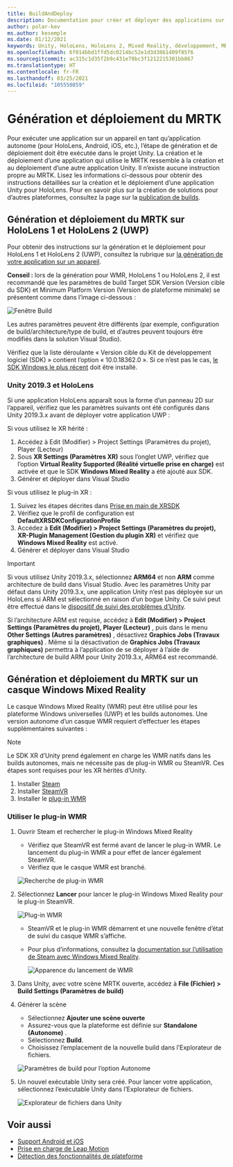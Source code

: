 ```yaml
---
title: BuildAndDeploy
description: Documentation pour créer et déployer des applications sur différents appareils.
author: polar-kev
ms.author: kesemple
ms.date: 01/12/2021
keywords: Unity, HoloLens, HoloLens 2, Mixed Reality, développement, MRTK, Visual Studio, Android, iOS
ms.openlocfilehash: 6f014bbd1ffd5dc0214bc52e1d3d3861409f85f6
ms.sourcegitcommit: ac315c1d35f2b9c431e79bc3f1212215301bb867
ms.translationtype: HT
ms.contentlocale: fr-FR
ms.lasthandoff: 03/25/2021
ms.locfileid: "105550859"
---
```

# <a name="building-and-deploying-mrtk"></a>Génération et déploiement du MRTK

Pour exécuter une application sur un appareil en tant qu’application autonome (pour HoloLens, Android, iOS, etc.), l’étape de génération et de déploiement doit être exécutée dans le projet Unity. La création et le déploiement d’une application qui utilise le MRTK ressemble à la création et au déploiement d’une autre application Unity. Il n’existe aucune instruction propre au MRTK. Lisez les informations ci-dessous pour obtenir des instructions détaillées sur la création et le déploiement d’une application Unity pour HoloLens.  Pour en savoir plus sur la création de solutions pour d’autres plateformes, consultez la page sur la [publication de builds](https://docs.unity3d.com/Manual/PublishingBuilds.html).

## <a name="building-and-deploying-mrtk-to-hololens-1-and-hololens-2-uwp"></a>Génération et déploiement du MRTK sur HoloLens 1 et HoloLens 2 (UWP)

Pour obtenir des instructions sur la génération et le déploiement pour HoloLens 1 et HoloLens 2 (UWP), consultez la rubrique sur [la génération de votre application sur un appareil](/windows/mixed-reality/mrlearning-base-ch1#build-your-application-to-your-device).

**Conseil :** lors de la génération pour WMR, HoloLens 1 ou HoloLens 2, il est recommandé que les paramètres de build Target SDK Version (Version cible du SDK) et Minimum Platform Version (Version de plateforme minimale) se présentent comme dans l’image ci-dessous :

![Fenêtre Build](../features/images/getting-started/BuildWindow.png)

Les autres paramètres peuvent être différents (par exemple, configuration de build/architecture/type de build, et d’autres peuvent toujours être modifiés dans la solution Visual Studio).

Vérifiez que la liste déroulante « Version cible du Kit de développement logiciel (SDK) » contient l’option « 10.0.18362.0 ». Si ce n’est pas le cas, [le SDK Windows le plus récent](https://developer.microsoft.com/windows/downloads/windows-10-sdk) doit être installé.

### <a name="unity-20193-and-hololens"></a>Unity 2019.3 et HoloLens

Si une application HoloLens apparaît sous la forme d’un panneau 2D sur l’appareil, vérifiez que les paramètres suivants ont été configurés dans Unity 2019.3.x avant de déployer votre application UWP :

Si vous utilisez le XR hérité :

1. Accédez à Edit (Modifier) > Project Settings (Paramètres du projet), Player (Lecteur)
1. Sous **XR Settings (Paramètres XR)** sous l’onglet UWP, vérifiez que l’option **Virtual Reality Supported (Réalité virtuelle prise en charge)** est activée et que le SDK **Windows Mixed Reality** a été ajouté aux SDK.
1. Générer et déployer dans Visual Studio

Si vous utilisez le plug-in XR :

1. Suivez les étapes décrites dans [Prise en main de XRSDK](../configuration/getting-started-with-mrtk-and-xrsdk.md)
1. Vérifiez que le profil de configuration est **DefaultXRSDKConfigurationProfile**
1. Accédez à **Edit (Modifier) > Project Settings (Paramètres du projet), XR-Plugin Management (Gestion du plugin XR)** et vérifiez que **Windows Mixed Reality** est activé.
1. Générer et déployer dans Visual Studio

>[!IMPORTANT]
> Si vous utilisez Unity 2019.3.x, sélectionnez **ARM64** et non **ARM** comme architecture de build dans Visual Studio. Avec les paramètres Unity par défaut dans Unity 2019.3.x, une application Unity n’est pas déployée sur un HoloLens si ARM est sélectionné en raison d’un bogue Unity. Ce suivi peut être effectué dans le [dispositif de suivi des problèmes d’Unity](https://issuetracker.unity3d.com/issues/enabling-graphics-jobs-in-2019-dot-3-x-results-in-a-crash-or-nothing-rendering-on-hololens-2).
>
> Si l’architecture ARM est requise, accédez à **Edit (Modifier) > Project Settings (Paramètres du projet), Player (Lecteur)** , puis dans le menu **Other Settings (Autres paramètres)** , désactivez **Graphics Jobs (Travaux graphiques)** . Même si la désactivation de **Graphics Jobs (Travaux graphiques)** permettra à l’application de se déployer à l’aide de l’architecture de build ARM pour Unity 2019.3.x, ARM64 est recommandé.

## <a name="building-and-deploying-mrtk-to-a-windows-mixed-reality-headset"></a>Génération et déploiement du MRTK sur un casque Windows Mixed Reality

Le casque Windows Mixed Reality (WMR) peut être utilisé pour les plateforme Windows universelles (UWP) et les builds autonomes.  Une version autonome d’un casque WMR requiert d’effectuer les étapes supplémentaires suivantes :

> [!NOTE]
> Le SDK XR d’Unity prend également en charge les WMR natifs dans les builds autonomes, mais ne nécessite pas de plug-in WMR ou SteamVR. Ces étapes sont requises pour les XR hérités d’Unity.

1. Installer [Steam](https://store.steampowered.com/about/)
1. Installer [SteamVR](https://store.steampowered.com/app/250820/SteamVR/)
1. Installer le [plug-in WMR](https://store.steampowered.com/app/719950/Windows_Mixed_Reality_for_SteamVR/)

### <a name="how-to-use-wmr-plugin"></a>Utiliser le plug-in WMR

1. Ouvrir Steam et rechercher le plug-in Windows Mixed Reality
    - Vérifiez que SteamVR est fermé avant de lancer le plug-in WMR. Le lancement du plug-in WMR a pour effet de lancer également SteamVR.
    - Vérifiez que le casque WMR est branché.

    ![Recherche de plug-in WMR](../features/images/build-deploy/WMR/SteamSearchWMRPlugin.png)

1. Sélectionnez **Lancer** pour lancer le plug-in Windows Mixed Reality pour le plug-in SteamVR.

    ![Plug-in WMR](../features/images/build-deploy/WMR/WMRPlugin.png)

    - SteamVR et le plug-in WMR démarrent et une nouvelle fenêtre d’état de suivi du casque WMR s’affiche.
    - Pour plus d’informations, consultez la [documentation sur l’utilisation de Steam avec Windows Mixed Reality](https://support.microsoft.com/help/4053622/windows-10-play-steamvr-games-in-windows-mixed-reality).

        ![Apparence du lancement de WMR](../features/images/build-deploy/WMR/WMRPluginActive.png)

1. Dans Unity, avec votre scène MRTK ouverte, accédez à **File (Fichier) > Build Settings (Paramètres de build)**

1. Générer la scène
    - Sélectionnez **Ajouter une scène ouverte**
    - Assurez-vous que la plateforme est définie sur **Standalone (Autonome)** .
    - Sélectionnez **Build**.
    - Choisissez l’emplacement de la nouvelle build dans l’Explorateur de fichiers.

    ![Paramètres de build pour l’option Autonome](../features/images/build-deploy/WMR/BuildSettingsStandaloneUnity.png)

1. Un nouvel exécutable Unity sera créé. Pour lancer votre application, sélectionnez l’exécutable Unity dans l’Explorateur de fichiers.

    ![Explorateur de fichiers dans Unity](../features/images/build-deploy/WMR/FileExplorerUnityExe.png)

## <a name="see-also"></a>Voir aussi

- [Support Android et iOS](../features/cross-platform/using-ar-foundation.md)
- [Prise en charge de Leap Motion](../features/cross-platform/leap-motion-mrtk.md)
- [Détection des fonctionnalités de plateforme](../features/cross-platform/detecting-platform-capabilities.md)